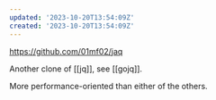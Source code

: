 ```yaml
---
updated: '2023-10-20T13:54:09Z'
created: '2023-10-20T13:54:09Z'
---
```

https://github.com/01mf02/jaq

Another clone of [[jq]], see [[gojq]].

More performance-oriented than either of the others.